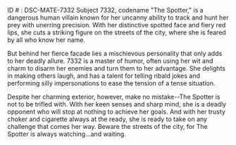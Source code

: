 ID # : DSC-MATE-7332
Subject 7332, codename "The Spotter," is a dangerous human villain known for her uncanny ability to track and hunt her prey with unerring precision. With her distinctive spotted face and fiery red lips, she cuts a striking figure on the streets of the city, where she is feared by all who know her name.

But behind her fierce facade lies a mischievous personality that only adds to her deadly allure. 7332 is a master of humor, often using her wit and charm to disarm her enemies and turn them to her advantage. She delights in making others laugh, and has a talent for telling ribald jokes and performing silly impersonations to ease the tension of a tense situation.

Despite her charming exterior, however, make no mistake--The Spotter is not to be trifled with. With her keen senses and sharp mind, she is a deadly opponent who will stop at nothing to achieve her goals. And with her trusty choker and cigarette always at the ready, she is ready to take on any challenge that comes her way. Beware the streets of the city, for The Spotter is always watching...and waiting.